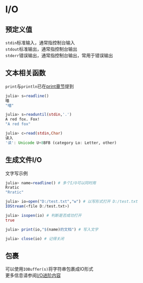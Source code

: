 # I/O
## 预定义值
`stdin`标准输入，通常指控制台输入\
`stdout`标准输出，通常指控制台输出\
`stderr`错误输出，通常指控制台输出，常用于错误输出

## 文本相关函数
`print`与`println`已在[print章节](print.md)提到
```jl
julia> s=readline()
喵
"喵"

julia> s=readuntil(stdin,'.')
A red fox. Fox!
"A red fox"

julia> c=read(stdin,Char)
读入
'读': Unicode U+8BFB (category Lo: Letter, other)
```

## 生成文件I/O
文字写示例
```jl
julia> name=readline() # 多个I/O可以同时用
Rratic
"Rratic"

julia> io=open("D:/test.txt","w") # 以写形式打开 D:/test.txt
IOStream(<file D:/test.txt>)

julia> isopen(io) # 判断是否成功打开
true

julia> print(io,"$(name)的文档") # 写入文字

julia> close(io) # 记得关闭
```

## 包裹
可以使用`IOBuffer(s)`将字符串包裹成IO形式\
更多信息请参阅[I/O进阶内容](../advanced/io.md)
